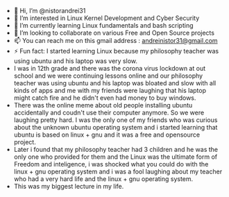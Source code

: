 - 👋 Hi, I’m @nistorandrei31
- 👀 I’m interested in Linux Kernel Development and Cyber Security
- 🌱 I’m currently learning Linux fundamentals and bash scripting
- 💞️ I’m looking to collaborate on various Free and Open Source projects
- 📫 You can reach me on this gmail address : andreinistor31@gmail.com
- ⚡ Fun fact: I started learning Linux because my philosophy teacher was using ubuntu and his laptop was very slow.
- I was in 12th grade and there was the corona virus lockdown at out school and we were continuing lessons online and our philosophy teacher was using ubuntu and his laptop was bloated and slow with all kinds of apps and me with my friends were laughing that his laptop might catch fire and he didn't even had money to buy windows.
- There was the online meme about old people installing ubuntu accidentally and coudn't use their computer anymore. So we were laughing pretty hard. I was the only one of my friends who was curious about the unknown ubuntu operating system and i started learning that ubuntu is based on linux + gnu and it was a free and opensource project.
- Later i found that my philosophy teacher had 3 children and he was the only one who provided for them and the Linux was the ultimate form of Freedom and inteligence, i was shocked what you could do with the linux + gnu operating system and i was a fool laughing about my teacher who had a very hard life and the linux + gnu operating system.
- This was my biggest lecture in my life.

<!---
nistorandrei31/nistorandrei31 is a ✨ special ✨ repository because its `README.md` (this file) appears on your GitHub profile.
You can click the Preview link to take a look at your changes.
--->

